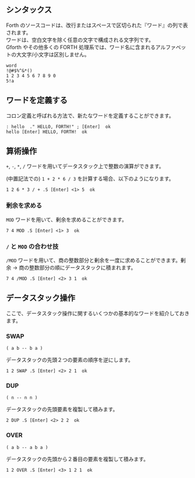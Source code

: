## シンタックス

Forth のソースコードは、改行またはスペースで区切られた『ワード』の列で表されます。  
ワードは、空白文字を除く任意の文字で構成される文字列です。  
Gforth やその他多くの FORTH 処理系では、ワード名に含まれるアルファベットの大文字/小文字は区別しません。

```
word
!@#$%^&*()
1 2 3 4 5 6 7 8 9 0
5!a
```

## ワードを定義する

コロン定義と呼ばれる方法で、新たなワードを定義することができます。

```
: hello  ." HELLO, FORTH!" ; [Enter]  ok
hello [Enter] HELLO, FORTH!  ok
```

## 算術操作

``+``, ``-``, ``*``, ``/`` ワードを用いてデータスタック上で整数の演算ができます。

(中置記法での) ``1 + 2 * 6 / 3`` を計算する場合、以下のようになります。

```
1 2 6 * 3 / + .S [Enter] <1> 5  ok
```

### 剰余を求める

``MOD`` ワードを用いて、剰余を求めることができます。

```
7 4 MOD .S [Enter] <1> 3  ok
```

### ``/`` と ``MOD`` の合わせ技

``/MOD`` ワードを用いて、商の整数部分と剰余を一度に求めることができます。剰余 → 商の整数部分の順にデータスタックに積まれます。

```
7 4 /MOD .S [Enter] <2> 3 1  ok
```

## データスタック操作

ここで、データスタック操作に関するいくつかの基本的なワードを紹介しておきます。

### SWAP

``( a b -- b a )``

データスタックの先頭２つの要素の順序を逆にします。

```
1 2 SWAP .S [Enter] <2> 2 1  ok
```

### DUP

``( n -- n n )``

データスタックの先頭要素を複製して積みます。

```
2 DUP .S [Enter] <2> 2 2  ok
```

### OVER

``( a b -- a b a )``

データスタックの先頭から２番目の要素を複製して積みます。

```
1 2 OVER .S [Enter] <3> 1 2 1  ok
```
